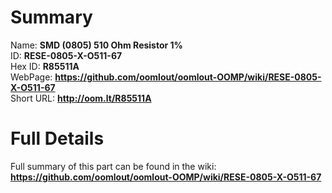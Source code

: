 
Summary
=================
  
Name: __SMD (0805) 510 Ohm Resistor 1%__    
ID: __RESE-0805-X-O511-67__   
Hex ID: __R85511A__   
WebPage: __https://github.com/oomlout/oomlout-OOMP/wiki/RESE-0805-X-O511-67__   
Short URL: __http://oom.lt/R85511A__   

Full Details
==========================
Full summary of this part can be found in the wiki:   
__https://github.com/oomlout/oomlout-OOMP/wiki/RESE-0805-X-O511-67__    


